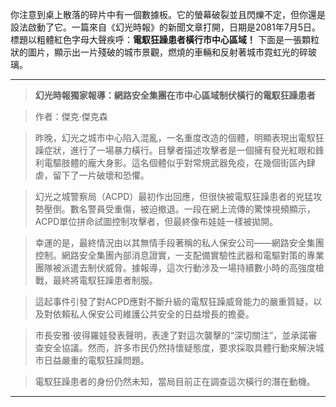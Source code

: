 你注意到桌上散落的碎片中有一個數據板。它的螢幕破裂並且閃爍不定，但你還是設法啟動了它。一篇來自《幻光時報》的新聞文章打開，日期是2081年7月5日。標題以粗體紅色字母大聲疾呼：**電馭狂躁患者橫行市中心區域！** 下面是一張顆粒狀的圖片，顯示出一片殘破的城市景觀，燃燒的車輛和反射著城市霓虹光的碎玻璃。

---

> **幻光時報獨家報導：網路安全集團在市中心區域制伏橫行的電馭狂躁患者**

> 作者：傑克·傑克森

> 昨晚，幻光之城市中心陷入混亂，一名重度改造的個體，明顯表現出電馭狂躁症狀，進行了一場暴力橫行。目擊者描述攻擊者是一個擁有發光紅眼和鋒利電驅肢體的龐大身影。這名個體似乎對常規武器免疫，在幾個街區內肆虐，留下了一片破壞和恐懼。

> 幻光之城警察局（ACPD）最初作出回應，但很快被電馭狂躁患者的兇猛攻勢壓倒。數名警員受重傷，被迫撤退。一段在網上流傳的驚悚視頻顯示，ACPD單位拼命試圖控制攻擊者，但最終像布娃娃一樣被拋開。

> 幸運的是，最終情況由以其無情手段著稱的私人保安公司——網路安全集團控制。網路安全集團內部消息證實，一支配備實驗性武器和電驅對策的專業團隊被派遣去制伏威脅。據報導，這次行動涉及一場持續數小時的高強度槍戰，最終將電馭狂躁患者制服。

> 這起事件引發了對ACPD應對不斷升級的電馭狂躁威脅能力的嚴重質疑，以及對依賴私人保安公司維護公共安全的日益增長的擔憂。

> 市長安雅·彼得羅娃發表聲明，表達了對這次襲擊的“深切關注”，並承諾審查安全協議。然而，許多市民仍然持懷疑態度，要求採取具體行動來解決城市日益嚴重的電馭狂躁問題。

> 電馭狂躁患者的身份仍然未知，當局目前正在調查這次橫行的潛在動機。

---
